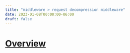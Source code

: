 ```yaml
---
title: "middleware > request decompression middleware"
date: 2023-01-08T00:00:00-06:00
draft: false
---
```


# [Overview](https://learn.microsoft.com/en-us/aspnet/core/fundamentals/middleware/request-decompression?view=aspnetcore-7.0)